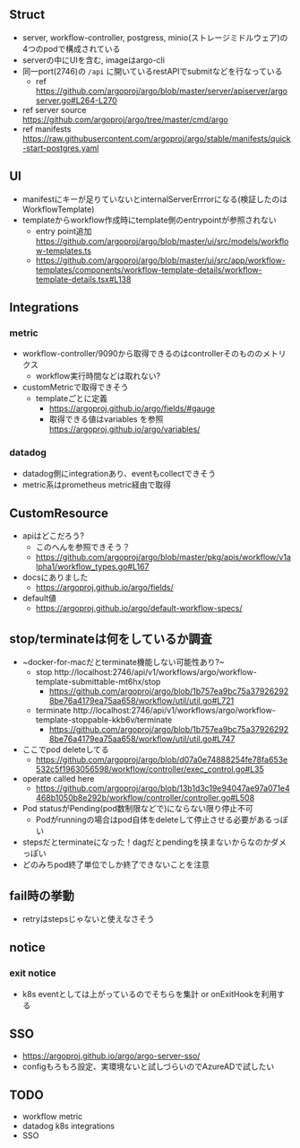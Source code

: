 ## Struct  
- server, workflow-controller, postgress, minio(ストレージミドルウェア)の4つのpodで構成されている  
- serverの中にUIを含む, imageはargo-cli  
- 同一port(2746)の `/api` に開いているrestAPIでsubmitなどを行なっている
  - ref https://github.com/argoproj/argo/blob/master/server/apiserver/argoserver.go#L264-L270  
- ref server source https://github.com/argoproj/argo/tree/master/cmd/argo  
- ref manifests https://raw.githubusercontent.com/argoproj/argo/stable/manifests/quick-start-postgres.yaml  
## UI  
- manifestにキーが足りていないとinternalServerErrrorになる(検証したのはWorkflowTemplate)  
- templateからworkflow作成時にtemplate側のentrypointが参照されない  
  - entry point追加 https://github.com/argoproj/argo/blob/master/ui/src/models/workflow-templates.ts
  - https://github.com/argoproj/argo/blob/master/ui/src/app/workflow-templates/components/workflow-template-details/workflow-template-details.tsx#L138

## Integrations  
### metric  
- workflow-controller/9090から取得できるのはcontrollerそのもののメトリクス
  - workflow実行時間などは取れない?
- customMetricで取得できそう
  - templateごとに定義
    - https://argoproj.github.io/argo/fields/#gauge
    - 取得できる値はvariables を参照 https://argoproj.github.io/argo/variables/
### datadog  
- datadog側にintegrationあり、eventもcollectできそう
- metric系はprometheus metric経由で取得
## CustomResource  
- apiはどこだろう?  
  - このへんを参照できそう？  
  - https://github.com/argoproj/argo/blob/master/pkg/apis/workflow/v1alpha1/workflow_types.go#L167  
- docsにありました
  - https://argoproj.github.io/argo/fields/
- default値
  - https://argoproj.github.io/argo/default-workflow-specs/
## stop/terminateは何をしているか調査  
- ~docker-for-macだとterminate機能しない可能性あり?~
  - stop http://localhost:2746/api/v1/workflows/argo/workflow-template-submittable-mt6hx/stop
    - https://github.com/argoproj/argo/blob/1b757ea9bc75a379262928be76a4179ea75aa658/workflow/util/util.go#L721
  - terminate http://localhost:2746/api/v1/workflows/argo/workflow-template-stoppable-kkb6v/terminate
    - https://github.com/argoproj/argo/blob/1b757ea9bc75a379262928be76a4179ea75aa658/workflow/util/util.go#L747
- ここでpod deleteしてる
  - https://github.com/argoproj/argo/blob/d07a0e74888254fe78fa653e532c5f1963056598/workflow/controller/exec_control.go#L35
- operate called here
  - https://github.com/argoproj/argo/blob/13b1d3c19e94047ae97a071e4468b1050b8e292b/workflow/controller/controller.go#L508
- Pod statusがPending(pod数制限などで)にならない限り停止不可
  - Podがrunningの場合はpod自体をdeleteして停止させる必要があるっぽい
- stepsだとterminateになった！dagだとpendingを挟まないからなのかダメっぽい
- どのみちpod終了単位でしか終了できないことを注意

## fail時の挙動
- retryはstepsじゃないと使えなさそう

## notice
### exit notice
- k8s eventとしては上がっているのでそちらを集計 or onExitHookを利用する

## SSO
- https://argoproj.github.io/argo/argo-server-sso/
- configもろもろ設定、実環境ないと試しづらいのでAzureADで試したい

## TODO 
- workflow metric
- datadog k8s integrations
- SSO

